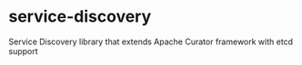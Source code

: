 # service-discovery
Service Discovery library that extends Apache Curator framework with etcd support
